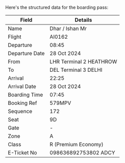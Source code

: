 Here's the structured data for the boarding pass:

| Field         | Details                  |
|---------------|--------------------------|
| Name          | Dhar / Ishan Mr          |
| Flight        | AI0162                   |
| Departure     | 08:45                    |
| Departure Date| 28 Oct 2024              |
| From          | LHR Terminal 2 HEATHROW  |
| To            | DEL Terminal 3 DELHI     |
| Arrival       | 22:25                    |
| Arrival Date  | 28 Oct 2024              |
| Boarding Time | 07:45                    |
| Booking Ref   | 579MPV                   |
| Sequence      | 172                      |
| Seat          | 9D                       |
| Gate          | -                        |
| Zone          | A                        |
| Class         | R (Premium Economy)      |
| E-Ticket No   | 098636892753802 ADCY     |